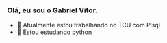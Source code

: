 ### Olá, eu sou o Gabriel Vitor.



- 🔭 Atualmente estou trabalhando no TCU com  Plsql
- 🌱 Estou estudando python 






